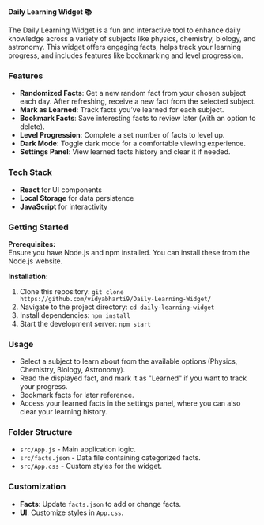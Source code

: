 **Daily Learning Widget 📚**

The Daily Learning Widget is a fun and interactive tool to enhance daily knowledge across a variety of subjects like physics, chemistry, biology, and astronomy. This widget offers engaging facts, helps track your learning progress, and includes features like bookmarking and level progression.

### Features
- **Randomized Facts**: Get a new random fact from your chosen subject each day. After refreshing, receive a new fact from the selected subject.  
- **Mark as Learned**: Track facts you’ve learned for each subject.  
- **Bookmark Facts**: Save interesting facts to review later (with an option to delete).  
- **Level Progression**: Complete a set number of facts to level up.  
- **Dark Mode**: Toggle dark mode for a comfortable viewing experience.  
- **Settings Panel**: View learned facts history and clear it if needed.  

### Tech Stack
- **React** for UI components  
- **Local Storage** for data persistence  
- **JavaScript** for interactivity  

### Getting Started

**Prerequisites:**  
Ensure you have Node.js and npm installed. You can install these from the Node.js website.

**Installation:**
1. Clone this repository: `git clone https://github.com/vidyabharti9/Daily-Learning-Widget/`
2. Navigate to the project directory: `cd daily-learning-widget`
3. Install dependencies: `npm install`
4. Start the development server: `npm start`

### Usage
- Select a subject to learn about from the available options (Physics, Chemistry, Biology, Astronomy).  
- Read the displayed fact, and mark it as "Learned" if you want to track your progress.  
- Bookmark facts for later reference.  
- Access your learned facts in the settings panel, where you can also clear your learning history.

### Folder Structure
- `src/App.js` - Main application logic.  
- `src/facts.json` - Data file containing categorized facts.  
- `src/App.css` - Custom styles for the widget.  

### Customization
- **Facts**: Update `facts.json` to add or change facts.  
- **UI**: Customize styles in `App.css`.  

